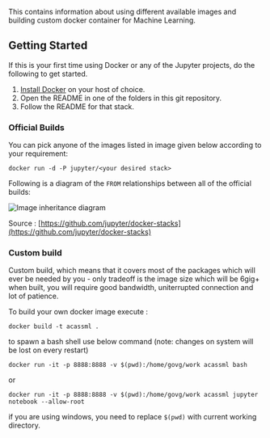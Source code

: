 This contains information about using different available images and building custom docker container for Machine Learning. 




## Getting Started

If this is your first time using Docker or any of the Jupyter projects, do the following to get started.

1. [Install Docker](https://docs.docker.com/installation/) on your host of choice.
2. Open the README in one of the folders in this git repository.
3. Follow the README for that stack.

### Official Builds


You can pick anyone of the images listed in image given below according to your requirement:

```
docker run -d -P jupyter/<your desired stack>
```

Following is  a diagram of the `FROM` relationships between all of the official builds:

![Image inheritance diagram](http://interactive.blockdiag.com/image?compression=deflate&encoding=base64&src=eJyFzbEOgkAMgOGdp7iwsxsJRjZ3R2NMjyumcrTkrsag8d3l3I6F9e_X1nrpBkdwN5_CGAmErKAkbBozSdAApPUycdjD0-utF9ZIb1zGu9Rbc_Fg0TelQ0vA-wfGSHg8n9ryWhd_UR2MhYgVi6IVGdJeFpIYiWkEn6F1Sy52NM2Zyksyihwl9F5eG9CBwlKRO9x8HDZuTXOcIAyZWrfkwPtqLb8_jh2GrQ)


Source : [https://github.com/jupyter/docker-stacks](https://github.com/jupyter/docker-stacks)




### Custom build 

Custom build, which means that it covers most of the packages which will ever be needed by you - only tradeoff is the image size which will be 6gig+ when built, you will require good bandwidth, uniterrupted connection and lot of patience. 

To build your own docker image execute :

```
docker build -t acassml .
```

to spawn a bash shell use below command (note: changes on system will be lost on every restart)

```
docker run -it -p 8888:8888 -v $(pwd):/home/govg/work acassml bash
```
or 

```
docker run -it -p 8888:8888 -v $(pwd):/home/govg/work acassml jupyter notebook --allow-root
```

if you are using windows, you need to replace `$(pwd)` with current working directory.






